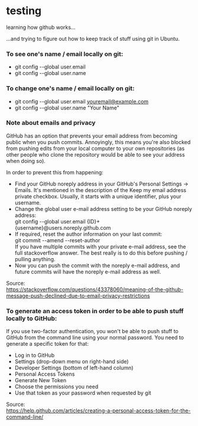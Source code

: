 # testing

learning how github works...

...and trying to figure out how to keep track of stuff using git in Ubuntu.

### To see one's name / email locally on git:
- git config --global user.email
- git config --global user.name 

### To change one's name / email locally on git:
- git config --global user.email youremail@example.com
- git config --global user.name "Your Name"

### Note about emails and privacy
GitHub has an option that prevents your email address from becoming public when you push commits. Annoyingly, this means you're also blocked from pushing edits from your local computer to your own repositories (as other people who clone the repository would be able to see your address when doing so).

In order to prevent this from happening:

- Find your GitHub noreply address in your GitHub's Personal Settings -> Emails. It's mentioned in the description of the Keep my email address private checkbox. Usually, it starts with a unique identifier, plus your username.
- Change the global user e-mail address setting to be your GitHub noreply address:   
git config --global user.email {ID}+{username}@users.noreply.github.com
- If required, reset the author information on your last commit:  
git commit --amend --reset-author  
If you have multiple commits with your private e-mail address, see the full stackoverflow answer. The best really is to do this before pushing / pulling anything.
- Now you can push the commit with the noreply e-mail address, and future commits will have the noreply e-mail address as well.

Source:  
https://stackoverflow.com/questions/43378060/meaning-of-the-github-message-push-declined-due-to-email-privacy-restrictions

### To generate an access token in order to be able to push stuff locally to GitHub:
If you use two-factor authentication, you won't be able to push stuff to GitHub from the command line using your normal password. You need to generate a specific token for that:
- Log in to GitHub
- Settings (drop-down menu on right-hand side)
- Developer Settings (bottom of left-hand column)
- Personal Access Tokens
- Generate New Token
- Choose the permissions you need
- Use that token as your password when requested by git

Source:  
https://help.github.com/articles/creating-a-personal-access-token-for-the-command-line/
